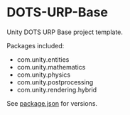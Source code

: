 # DOTS-URP-Base
Unity DOTS URP Base project template.

Packages included:

- com.unity.entities
- com.unity.mathematics
- com.unity.physics
- com.unity.postprocessing
- com.unity.rendering.hybrid

See [package.json]() for versions.
